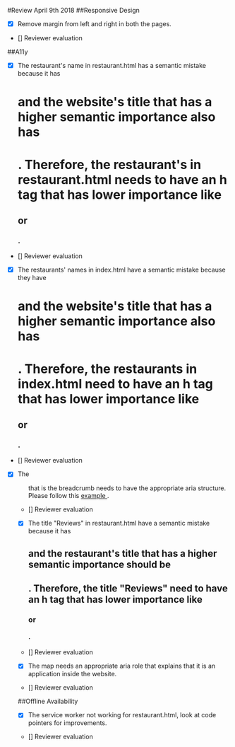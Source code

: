 #Review
April 9th 2018
##Responsive Design

- [x] Remove margin from left and right in both the pages.
- [] Reviewer evaluation

##A11y
- [x] The restaurant's name in restaurant.html has a semantic mistake because it has <h1> and the website's title that has a higher semantic importance also has <h1>. Therefore, the restaurant's in restaurant.html needs to have an h tag that has lower importance like <h2> or <h3>.
- [] Reviewer evaluation

- [x] The restaurants' names in index.html have a semantic mistake because they have <h1> and the website's title that has a higher semantic importance also has <h1>. Therefore, the restaurants in index.html need to have an h tag that has lower importance like <h2> or <h3>.
- [] Reviewer evaluation

- [x] The <ul> that is the breadcrumb needs to have the appropriate aria structure. Please follow this [example ](https://www.w3.org/TR/wai-aria-practices/examples/breadcrumb/index.html).
- [] Reviewer evaluation

- [x] The title "Reviews" in restaurant.html have a semantic mistake because it has <h2> and the restaurant's title that has a higher semantic importance should be <h2>. Therefore, the title "Reviews" need to have an h tag that has lower importance like <h3> or <h4>.
- [] Reviewer evaluation

- [x] The map needs an appropriate aria role that explains that it is an application inside the website.
- [] Reviewer evaluation

##Offline Availability
- [x] The service worker not working for restaurant.html, look at code pointers for improvements.
- [] Reviewer evaluation


